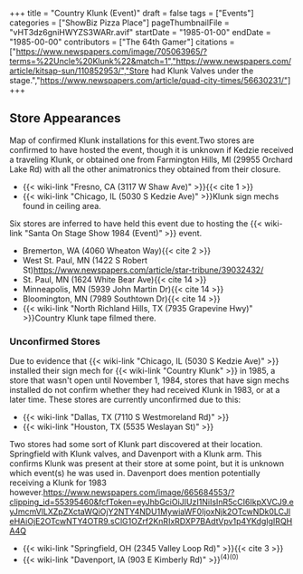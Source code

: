 +++
title = "Country Klunk (Event)"
draft = false
tags = ["Events"]
categories = ["ShowBiz Pizza Place"]
pageThumbnailFile = "vHT3dz6gniHWYZS3WARr.avif"
startDate = "1985-01-00"
endDate = "1985-00-00"
contributors = ["The 64th Gamer"]
citations = ["https://www.newspapers.com/image/705063965/?terms=%22Uncle%20Klunk%22&match=1","https://www.newspapers.com/article/kitsap-sun/110852953/","Store had Klunk Valves under the stage.","https://www.newspapers.com/article/quad-city-times/56630231/"]
+++

## Store Appearances

Map of confirmed Klunk installations for this event.Two stores are confirmed to have hosted the event, though it is unknown if Kedzie received a traveling Klunk, or obtained one from Farmington Hills, MI (29955 Orchard Lake Rd) with all the other animatronics they obtained from their closure.

- {{< wiki-link "Fresno, CA (3117 W Shaw Ave)" >}}{{< cite 1 >}}
- {{< wiki-link "Chicago, IL (5030 S Kedzie Ave)" >}}Klunk sign mechs found in ceiling area.

Six stores are inferred to have held this event due to hosting the {{< wiki-link "Santa On Stage Show 1984 (Event)" >}} event.

- Bremerton, WA (4060 Wheaton Way){{< cite 2 >}}
- West St. Paul, MN (1422 S Robert St)https://www.newspapers.com/article/star-tribune/39032432/
- St. Paul, MN (1624 White Bear Ave){{< cite 14 >}}
- Minneapolis, MN (5939 John Martin Dr){{< cite 14 >}}
- Bloomington, MN (7989 Southtown Dr){{< cite 14 >}}
- {{< wiki-link "North Richland Hills, TX (7935 Grapevine Hwy)" >}}Country Klunk tape filmed there.

### Unconfirmed Stores

Due to evidence that {{< wiki-link "Chicago, IL (5030 S Kedzie Ave)" >}} installed their sign mech for {{< wiki-link "Country Klunk" >}} in 1985, a store that wasn't open until November 1, 1984, stores that have sign mechs installed do not confirm whether they had received Klunk in 1983, or at a later time. These stores are currently unconfirmed due to this:

- {{< wiki-link "Dallas, TX (7110 S Westmoreland Rd)" >}}
- {{< wiki-link "Houston, TX (5535 Weslayan St)" >}}

Two stores had some sort of Klunk part discovered at their location. Springfield with Klunk valves, and Davenport with a Klunk arm. This confirms Klunk was present at their store at some point, but it is unknown which event(s) he was used in. Davenport does mention potentially receiving a Klunk for 1983 however.https://www.newspapers.com/image/665684553/?clipping_id=55395460&fcfToken=eyJhbGciOiJIUzI1NiIsInR5cCI6IkpXVCJ9.eyJmcmVlLXZpZXctaWQiOjY2NTY4NDU1MywiaWF0IjoxNjk2OTcwNDk0LCJleHAiOjE2OTcwNTY4OTR9.sClG1OZrf2KnRIxRDXP7BAdtVpv1p4YKdgIgIRQHA4Q

- {{< wiki-link "Springfield, OH (2345 Valley Loop Rd)" >}}{{< cite 3 >}}
- {{< wiki-link "Davenport, IA (903 E Kimberly Rd)" >}}<sup>(4)(0)</sup>
